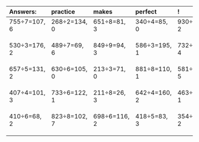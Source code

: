 | Answers: | practice | makes | perfect | ! |
| :--- | :--- | :--- | :--- | :--- |
| 755÷7=107, 6 | 268÷2=134, 0 | 651÷8=81, 3 | 340÷4=85, 0 | 930÷4=232, 2 | 
|   |   |   |   |   | 
|   |   |   |   |   | 
|   |   |   |   |   | 
| 530÷3=176, 2 | 489÷7=69, 6 | 849÷9=94, 3 | 586÷3=195, 1 | 732÷7=104, 4 | 
|   |   |   |   |   | 
|   |   |   |   |   | 
|   |   |   |   |   | 
| 657÷5=131, 2 | 630÷6=105, 0 | 213÷3=71, 0 | 881÷8=110, 1 | 581÷9=64, 5 | 
|   |   |   |   |   | 
|   |   |   |   |   | 
|   |   |   |   |   | 
| 407÷4=101, 3 | 733÷6=122, 1 | 211÷8=26, 3 | 642÷4=160, 2 | 463÷3=154, 1 | 
|   |   |   |   |   | 
|   |   |   |   |   | 
|   |   |   |   |   | 
| 410÷6=68, 2 | 823÷8=102, 7 | 698÷6=116, 2 | 418÷5=83, 3 | 354÷8=44, 2 | 
|   |   |   |   |   | 
|   |   |   |   |   | 
|   |   |   |   |   | 

